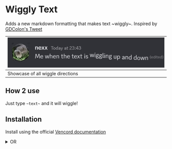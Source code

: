# Wiggly Text

Adds a new markdown formatting that makes text ~wiggly~. Inspired by [GDColon's Tweet](https://x.com/TheRealGDColon/status/1811953446330777683)

| ![Showcase of all wiggle directions](preview.gif) |
| ------------------------------------------------- |
| Showcase of all wiggle directions                 |

## How 2 use

Just type `~text~` and it will wiggle!

## Installation

Install using the official [Vencord documentation](https://docs.vencord.dev/installing/custom-plugins/)

<details>
  <summary>OR</summary>
  
  Use [Equicord](https://github.com/Equicord), a fork of Vencord, which has the plugin built-in!
</details>
